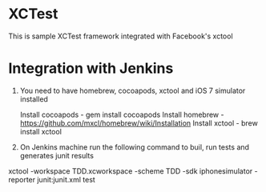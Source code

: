 XCTest
======

This is sample XCTest framework integrated with Facebook's xctool


Integration with Jenkins
====================

1) You need to have homebrew, cocoapods, xctool and iOS 7 simulator installed

    Install cocoapods -  gem install cocoapods 
    Install homebrew  - https://github.com/mxcl/homebrew/wiki/Installation
    Install xctool - brew install xctool

2) On Jenkins machine run the following command to buil, run tests and generates junit results

xctool -workspace TDD.xcworkspace -scheme TDD -sdk iphonesimulator -reporter junit:junit.xml test
